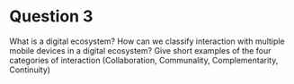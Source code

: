 # Question 3

What is a digital ecosystem? How can we classify interaction with multiple mobile
devices in a digital ecosystem? Give short examples of the four categories of
interaction (Collaboration, Communality, Complementarity, Continuity)